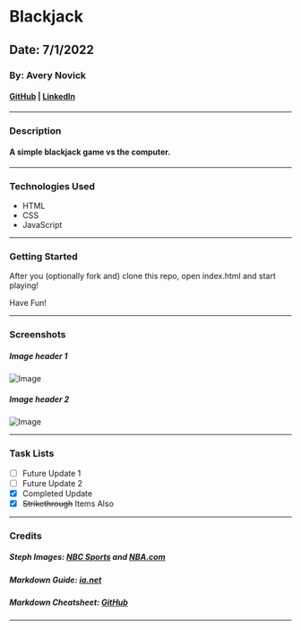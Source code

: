 # Blackjack

## Date: 7/1/2022

### By: Avery Novick

#### [GitHub](https://github.com/anovick1) | [LinkedIn](https://www.linkedin.com/in/avery-novick-8651a7176/)

---

### **Description**

#### A simple blackjack game vs the computer.

---

### **Technologies Used**

- HTML
- CSS
- JavaScript

---

### **Getting Started**

After you (optionally fork and) clone this repo, open index.html and start playing!

Have Fun!

---

### **Screenshots**

##### Image header 1

![Image](https://cdn.nba.com/manage/2022/06/GettyImages-1241354521-1568x1008.jpg)

##### Image header 2

![Image](https://www.nbcsports.com/sites/rsnunited/files/article/hero/steph-curry-trophies-GettyImages-1241357123.jpg)

---

### **Task Lists**

- [ ] Future Update 1
- [ ] Future Update 2
- [x] Completed Update
- [x] ~~Strikethrough~~ Items Also

---

### **Credits**

##### Steph Images: [NBC Sports](https://www.nbcsports.com/sites/rsnunited/files/article/hero/steph-curry-trophies-GettyImages-1241357123.jpg) and [NBA.com](NBA.com)

##### Markdown Guide: [ia.net](https://ia.net/writer/support/general/markdown-guide)

##### Markdown Cheatsheet: [GitHub](https://guides.github.com/pdfs/markdown-cheatsheet-online.pdf)

---
